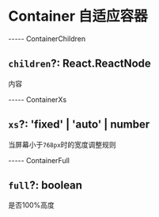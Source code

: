 # Container 自适应容器

----- ContainerChildren

## `children`?: React.ReactNode

内容

----- ContainerXs

## `xs`?: 'fixed' | 'auto' | number

当屏幕小于`768px`时的宽度调整规则

----- ContainerFull

## `full`?: boolean

是否100%高度

